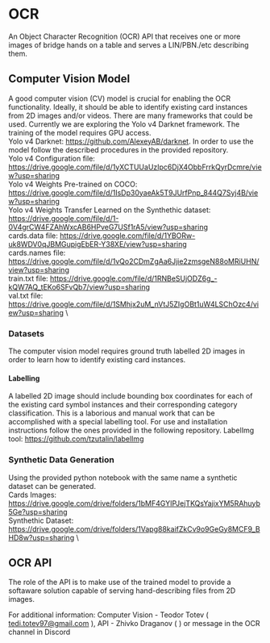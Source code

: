 # OCR
An Object Character Recognition (OCR) API that receives one or more images of bridge hands on a table and serves a LIN/PBN./etc describing them.

## Computer Vision Model
A good computer vision (CV) model is crucial for enabling the OCR functionality. Ideally, it should be able to identify existing card instances from 2D images and/or videos. There are many frameworks that could be used. 
Currently we are exploring the Yolo v4 Darknet framework. The training of the model requires GPU access. \
Yolo v4 Darknet: https://github.com/AlexeyAB/darknet. In order to use the model follow the described procedures in the provided repository. \
Yolo v4 Configuration file: https://drive.google.com/file/d/1yXCTUUaUzIpc6DjX4ObbFrrkQyrDcmre/view?usp=sharing \
Yolo v4 Weights Pre-trained on COCO: https://drive.google.com/file/d/1IsDp30yaeAk5T9JUrfPnp_844Q7Syj4B/view?usp=sharing \
Yolo v4 Weights Transfer Learned on the Synthethic dataset: https://drive.google.com/file/d/1-0V4grCW4FZAhWxcAB6HPveG7USf1rA5/view?usp=sharing \
cards.data file: https://drive.google.com/file/d/1YBORw-uk8WDV0qJBMGupigEbER-Y38XE/view?usp=sharing \
cards.names file: https://drive.google.com/file/d/1vQo2CDmZgAa6Jjie2zmsgeN88oMRiUHN/view?usp=sharing \
train.txt file: https://drive.google.com/file/d/1RNBeSUjODZ6g_-kQW7AQ_tEKo6SFvQb7/view?usp=sharing \
val.txt file: https://drive.google.com/file/d/1SMhjx2uM_nVtJ5ZIgOBt1uW4LSChOzc4/view?usp=sharing \

### Datasets
The computer vision model requires ground truth labelled 2D images in order to learn how to identify existing card instances. 

#### Labelling
A labelled 2D image should include bounding box coordinates for each of the existing card symbol instances and their corresponding category classification.
This is a laborious and manual work that can be accomplished with a special labelling tool. For use and installation instructions follow the ones provided in the following repository.
LabelImg tool: https://github.com/tzutalin/labelImg

### Synthetic Data Generation
Using the provided python notebook with the same name a synthetic dataset can be generated. \
Cards Images: https://drive.google.com/drive/folders/1bMF4GYIPJejTKQsYajixYM5RAhuyb5Ge?usp=sharing \
Synthethic Dataset: https://drive.google.com/drive/folders/1Vapg88kaifZkCv9o9GeGy8MCF9_BHD8w?usp=sharing \

## OCR API
The role of the API is to make use of the trained model to provide a softaware solution capable of serving hand-describing files from 2D images. 

For additional information:
Computer Vision - Teodor Totev ( tedi.totev97@gmail.com ), 
API - Zhivko Draganov ( ) or message in the OCR channel in Discord

